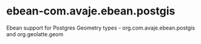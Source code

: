 # ebean-com.avaje.ebean.postgis
Ebean support for Postgres Geometry types - org.com.avaje.ebean.postgis and org.geolatte.geom

